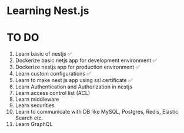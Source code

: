 # Learning Nest.js

# TO DO
1. Learn basic of nestjs ✅
2. Dockerize basic netjs app for development environment ✅
3. Dockerize nestjs app for production environment ✅
4. Learn custom configurations ✅
5. Learn to make nest js app using ssl certificate ✅
6. Learn Authentication and Authorization in nestjs
7. Learn access control list (ACL)
8. Learn middleware
9. Learn securities
10. Learn to communicate with DB like MySQL, Postgres, Redis, Elastic Search etc.
11. Learn GraphQL